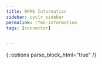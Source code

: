 ```yaml
---
title: RFMS Information
sidebar: cyclr_sidebar
permalink: rfms-information
tags: [connector]


---
```

{::options parse_block_html="true" /}
